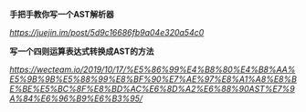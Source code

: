 **手把手教你写一个AST解析器**

*https://juejin.im/post/5d9c16686fb9a04e320a54c0*



**写一个四则运算表达式转换成AST的方法**

*https://wecteam.io/2019/10/17/%E5%86%99%E4%B8%80%E4%B8%AA%E5%9B%9B%E5%88%99%E8%BF%90%E7%AE%97%E8%A1%A8%E8%BE%BE%E5%BC%8F%E8%BD%AC%E6%8D%A2%E6%88%90AST%E7%9A%84%E6%96%B9%E6%B3%95/*


